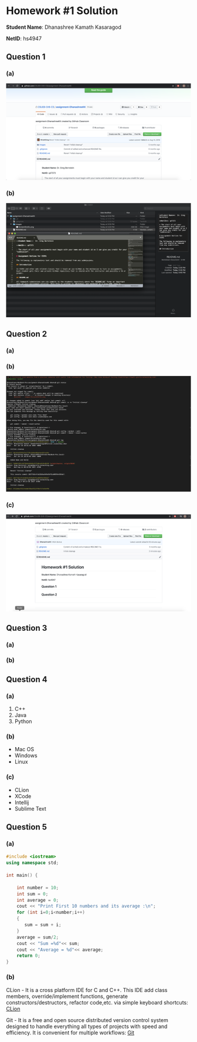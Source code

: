 # Homework #1 Solution
**Student Name**:  Dhanashree Kamath Kasaragod

**NetID**: hs4947

## Question 1
### (a)
![Screen Shot Example1](images/ScreenShot1.png)
### (b)
![Screen Shot Example2](images/ScreenShot2.png)


## Question 2
### (a)



### (b)
![Screen Shot Example3](images/ScreenShot3.png)
### (c)
![Screen Shot Example3](images/ScreenShot4.png)

## Question 3
### (a)


### (b)


## Question 4
### (a)
1. C++
2. Java
3. Python

### (b)
* Mac OS
* Windows
* Linux

### (c)
* CLion
* XCode
* Intellij
* Sublime Text

## Question 5
### (a)
``` C++ Sample code
#include <iostream>
using namespace std;

int main() {

    int number = 10;
    int sum = 0;
    int average = 0;
    cout << "Print First 10 numbers and its average :\n";
    for (int i=0;i<number;i++)
    {
       sum = sum + i;
    }
    average = sum/2;
    cout << "Sum =%d"<< sum;
    cout << "Average = %d"<< average;
    return 0;
}
```
### (b)
CLion - It is a cross platform IDE for C and C++. This IDE add class members, override/implement functions, generate constructors/destructors, refactor code,etc. via simple keyboard shortcuts: [CLion](https://www.jetbrains.com/clion/)

Git - It is a free and open source distributed version control system designed to handle everything all types of projects with speed and efficiency. It is convenient for multiple workflows: [Git](https://git-scm.com/)













